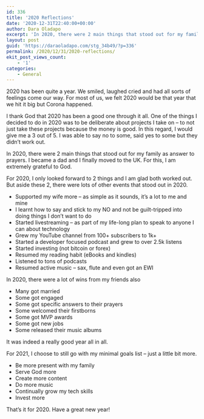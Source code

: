 ```yaml
---
id: 336
title: '2020 Reflections'
date: '2020-12-31T22:40:00+00:00'
author: Dara Oladapo
excerpt: 'In 2020, there were 2 main things that stood out for my family as answer to prayers. I became a dad and I finally moved to the UK. For this, I am extremely grateful to God.'
layout: post
guid: 'https://daraoladapo.com/stg_34b49/?p=336'
permalink: /2020/12/31/2020-reflections/
ekit_post_views_count:
    - '1'
categories:
    - General
---
```


2020 has been quite a year. We smiled, laughed cried and had all sorts of feelings come our way. For most of us, we felt 2020 would be that year that we hit it big but Corona happened.

I thank God that 2020 has been a good one through it all. One of the things I decided to do in 2020 was to be deliberate about projects I take on – to not just take these projects because the money is good. In this regard, I would give me a 3 out of 5. I was able to say no to some, said yes to some but they didn’t work out.

In 2020, there were 2 main things that stood out for my family as answer to prayers. I became a dad and I finally moved to the UK. For this, I am extremely grateful to God.

For 2020, I only looked forward to 2 things and I am glad both worked out. But aside these 2, there were lots of other events that stood out in 2020.

- Supported my wife more – as simple as it sounds, it’s a lot to me and mine
- I learnt how to say and stick to my NO and not be guilt-tripped into doing things I don’t want to do
- Started livestreaming – as part of my life-long plan to speak to anyone I can about technology
- Grew my YouTube channel from 100+ subscribers to 1k+
- Started a developer focused podcast and grew to over 2.5k listens
- Started investing (not bitcoin or forex)
- Resumed my reading habit (eBooks and kindles)
- Listened to tons of podcasts
- Resumed active music – sax, flute and even got an EWI

In 2020, there were a lot of wins from my friends also

- Many got married
- Some got engaged
- Some got specific answers to their prayers
- Some welcomed their firstborns
- Some got MVP awards
- Some got new jobs
- Some released their music albums

It was indeed a really good year all in all.

For 2021, I choose to still go with my minimal goals list – just a little bit more.

- Be more present with my family
- Serve God more
- Create more content
- Do more music
- Continually grow my tech skills
- Invest more

That’s it for 2020. Have a great new year!